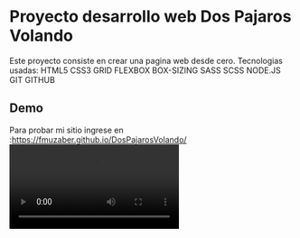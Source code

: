 # Proyecto desarrollo web Dos Pajaros Volando

Este proyecto consiste en crear una pagina web desde cero.
Tecnologias usadas:
HTML5
CSS3
    GRID
    FLEXBOX
    BOX-SIZING
    SASS
    SCSS
    NODE.JS
GIT
GITHUB

## Demo
Para probar mi sitio ingrese en :https://fmuzaber.github.io/DosPajarosVolando/
<video src="./images/video.mp4"></video>
